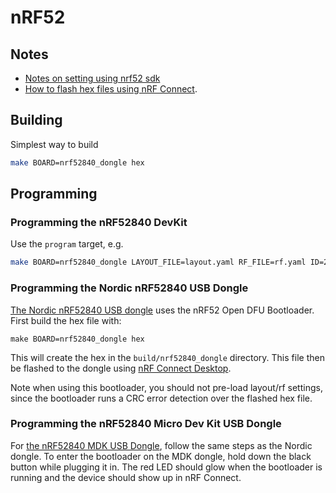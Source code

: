 # nRF52

## Notes

* [Notes on setting using nrf52 sdk](../../doc/nrf52/nrf52_sdk.md)
* [How to flash hex files using nRF Connect](https://wiki.makerdiary.com/nrf52840-mdk-usb-dongle/programming/).

## Building

Simplest way to build

```sh
make BOARD=nrf52840_dongle hex
```

## Programming

### Programming the nRF52840 DevKit

Use the `program` target, e.g.

```sh
make BOARD=nrf52840_dongle LAYOUT_FILE=layout.yaml RF_FILE=rf.yaml ID=21 program
```

### Programming the Nordic nRF52840 USB Dongle
[The Nordic nRF52840 USB
dongle](https://www.nordicsemi.com/?sc_itemid=%7BCDCCA013-FE4C-4655-B20C-1557AB6568C9%7D)
uses the nRF52 Open DFU Bootloader. First build the hex file with:

```
make BOARD=nrf52840_dongle hex
```

This will create the hex in the `build/nrf52840_dongle` directory. This file
then be flashed to the dongle using [nRF Connect Desktop](https://wiki.makerdiary.com/nrf52840-mdk-usb-dongle/programming/).

Note when using this bootloader, you should not pre-load layout/rf settings,
since the bootloader runs a CRC error detection over the flashed hex file.

### Programming the nRF52840 Micro Dev Kit USB Dongle
For [the nRF52840 MDK USB
Dongle](https://wiki.makerdiary.com/nrf52840-mdk-usb-dongle/), follow the same
steps as the Nordic dongle. To enter the bootloader on the MDK dongle, hold down
the black button while plugging it in. The red LED should glow when the
bootloader is running and the device should show up in nRF Connect.
